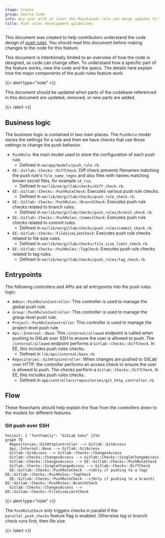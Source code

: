 ```yaml
---
stage: Create
group: Source Code
info: Any user with at least the Maintainer role can merge updates to this content. For details, see https://docs.gitlab.com/ee/development/development_processes.html#development-guidelines-review.
title: Push rules development guidelines
---
```


This document was created to help contributors understand the code design of
[push rules](../../user/project/repository/push_rules.md). You should read this
document before making changes to the code for this feature.

This document is intentionally limited to an overview of how the code is
designed, as code can change often. To understand how a specific part of the
feature works, view the code and the specs. The details here explain how the
major components of the push rules feature work.

{{< alert type="note" >}}

This document should be updated when parts of the codebase referenced in this
document are updated, removed, or new parts are added.

{{< /alert >}}

## Business logic

The business logic is contained in two main places. The `PushRule` model stores
the settings for a rule and then we have checks that use those settings to
change the push behavior.

- `PushRule`: the main model used to store the configuration of each push rule.
  - Defined in `ee/app/models/push_rule.rb`.
- `EE::Gitlab::Checks::DiffCheck`: Diff check prevents filenames matching the
  push rule's `file_name_regex` and also files with names matching known secret
  files, for example `id_rsa`.
  - Defined in `ee/lib/ee/gitlab/checks/diff_check.rb`.
- `EE::Gitlab::Checks::PushRuleCheck`: Executes various push rule checks.
  - Defined in `ee/lib/ee/gitlab/checks/push_rule_check.rb`.
- `EE::Gitlab::Checks::PushRules::BranchCheck`: Executes push rule checks
  related to branch rules.
  - Defined in `ee/lib/ee/gitlab/checks/push_rules/branch_check.rb`.
- `EE::Gitlab::Checks::PushRules::CommitCheck`: Executes push rule checks
  related to commit rules.
  - Defined in `ee/lib/ee/gitlab/checks/push_rules/commit_check.rb`.
- `EE::Gitlab::Checks::FileSizeLimtCheck`: Executes push rule checks
  related to file size rules.
  - Defined in `ee/lib/ee/gitlab/checks/file_size_limit_check.rb`.
- `EE::Gitlab::Checks::PushRules::TagCheck`: Executes push rule checks
  related to tag rules.
  - Defined in `ee/lib/ee/gitlab/checks/push_rules/tag_check.rb`.

## Entrypoints

The following controllers and APIs are all entrypoints into the push rules logic:

- `Admin::PushRulesController`: This controller is used to manage the global push rule.
- `Group::PushRulesController`: This controller is used to manage the group-level push rule.
- `Project::PushRulesController`: This controller is used to manage the project-level push rule.
- `Api::Internal::Base`: This `/internal/allowed` endpoint is called when pushing to GitLab over SSH to
  ensure the user is allowed to push. The `/internal/allowed` endpoint performs a
  `Gitlab::Checks::DiffCheck`. In EE, this includes push rules checks.
  - Defined in `lib/api/internal/base.rb`.
- `Repositories::GitHttpController`: When changes are pushed to GitLab over HTTP, the controller performs an access
  check to ensure the user is allowed to push. The checks perform a
  `Gitlab::Checks::DiffCheck`. In EE, this includes push rules checks.
  - Defined in `app/controllers/repositories/git_http_controller.rb`.

## Flow

These flowcharts should help explain the flow from the controllers down to the
models for different features.

### Git push over SSH

```mermaid
%%{init: { "fontFamily": "GitLab Sans" }}%%
graph TD
  Repositories::GitHttpController --> Gitlab::GitAccess
  Api::Internal::Base --> Gitlab::GitAccess
  Gitlab::GitAccess --> Gitlab::Checks::ChangesAccess
  Gitlab::Checks::ChangesAccess --> Gitlab::Checks::SingleChangeAccess
  Gitlab::Checks::ChangesAccess --> EE::Gitlab::Checks::PushRuleCheck
  Gitlab::Checks::SingleChangeAccess --> Gitlab::Checks::DiffCheck
  EE::Gitlab::Checks::PushRuleCheck -->|Only if pushing to a tag| EE::Gitlab::Checks::PushRules::TagCheck
  EE::Gitlab::Checks::PushRuleCheck -->|Only if pushing to a branch| EE::Gitlab::Checks::PushRules::BranchCheck
  Gitlab::Checks::ChangesAccess --> EE::Gitlab::Checks::FileSizeLimitCheck
```

{{< alert type="note" >}}

The `PushRuleCheck` only triggers checks in parallel if the
`parallel_push_checks` feature flag is enabled. Otherwise tag or branch check
runs first, then file size.

{{< /alert >}}
